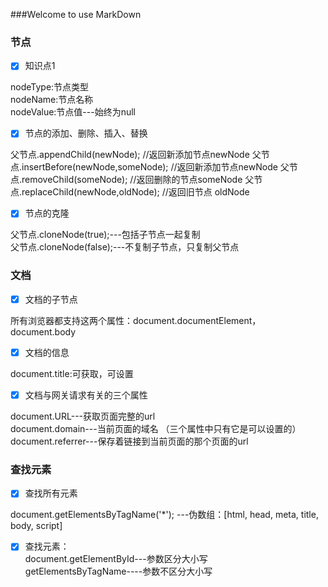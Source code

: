 ###Welcome to use MarkDown
###  节点
- [x] 知识点1

nodeType:节点类型                
nodeName:节点名称                
nodeValue:节点值---始终为null 

- [x] 节点的添加、删除、插入、替换

父节点.appendChild(newNode);  //返回新添加节点newNode
父节点.insertBefore(newNode,someNode);  //返回新添加节点newNode
父节点.removeChild(someNode);   //返回删除的节点someNode
父节点.replaceChild(newNode,oldNode);   //返回旧节点 oldNode

- [x] 节点的克隆

父节点.cloneNode(true);---包括子节点一起复制                
父节点.cloneNode(false);---不复制子节点，只复制父节点              

###  文档

- [x] 文档的子节点              

所有浏览器都支持这两个属性：document.documentElement，document.body              

- [x] 文档的信息

document.title:可获取，可设置               

- [x] 文档与网关请求有关的三个属性              

document.URL---获取页面完整的url              
document.domain---当前页面的域名 （三个属性中只有它是可以设置的）             
document.referrer---保存着链接到当前页面的那个页面的url  


###  查找元素

- [x] 查找所有元素

document.getElementsByTagName('*'); ---伪数组：[html, head, meta, title, body, script]      

- [x] 查找元素：         
document.getElementById---参数区分大小写         
getElementsByTagName----参数不区分大小写          

               
